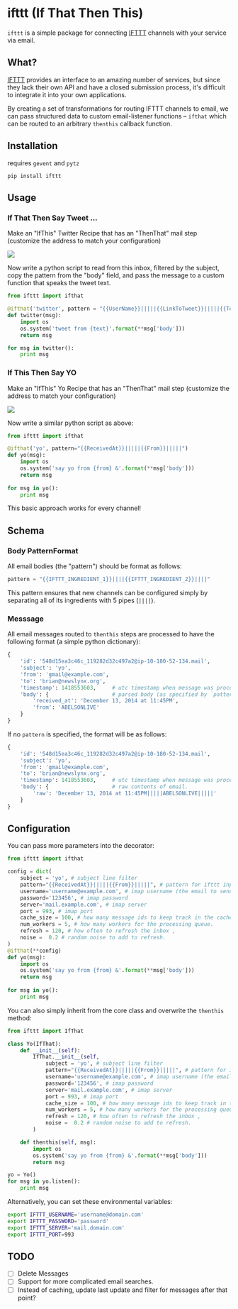 # ifttt (If That Then This)
`ifttt` is a simple package for connecting [IFTTT](http://ifttt.com) 
channels with your service via email.

## What?

[IFTTT](http://ifttt.com) provides an interface to an amazing number of services, but since they
lack their own API and have a closed submission process, it's difficult to integrate it into
your own applications.  

By creating a set of transformations for routing IFTTT channels to email,
we can pass structured data to custom email-listener functions – `ifthat`
which can be routed to an arbitrary `thenthis` callback function.

## Installation

requires `gevent` and `pytz`

```
pip install ifttt
```

## Usage

###  If That Then Say Tweet ...


Make an "IfThis" Twitter Recipe that has an "ThenThat" 
mail step (customize the address to match your configuration)


[![](examples/twitter.png)](https://ifttt.com/recipes/229283-if-twitter-then-data)


Now write a python script to read from this inbox, filtered by the subject,
copy the pattern from the "body" field, and pass the message to a 
custom function that speaks the tweet text.


```python 
from ifttt import ifthat

@ifthat('twitter', pattern = "{{UserName}}|||||{{LinkToTweet}}|||||{{Text}}|||||")
def twitter(msg):
    import os 
    os.system('tweet from {text}'.format(**msg['body']))
    return msg

for msg in twitter():
    print msg
```

### If This Then Say YO


Make an "IfThis" Yo Recipe that has an "ThenThat" 
mail step (customize the address to match your configuration)


[![](examples/yo.png)](https://ifttt.com/recipes/229285-if-yo-then-data)

Now write a similar python script as above:

```python
from ifttt import ifthat

@ifthat('yo', pattern="{{ReceivedAt}}|||||{{From}}|||||")
def yo(msg):
    import os
    os.system('say yo from {from} &'.format(**msg['body']))
    return msg 
    
for msg in yo():
    print msg
```

This basic approach works for every channel!

## Schema

### Body PatternFormat

All email bodies (the "pattern") should be format as follows:

```python
pattern = "{{IFTTT_INGREDIENT_1}}||||{{IFTTT_INGREDIENT_2}}||||"
```

This pattern ensures that new channels can be configured simply 
by separating all of its ingredients with 5 pipes (`||||`).

### Messsage

All email messages routed to `thenthis` steps 
are processed to have the following format (a simple python dictionary):

```python
{
    'id': '548d15ea3c46c_119282d32c497a2@ip-10-180-52-134.mail', 
    'subject': 'yo',
    'from': 'gmail@example.com', 
    'to': 'brian@newslynx.org',  
    'timestamp': 1418553603,     # utc timestamp when message was processed
    'body': {                    # parsed body (as specified by `pattern`)
        'received_at': 'December 13, 2014 at 11:45PM', 
        'from': 'ABELSONLIVE'
    }
}
```

If no `pattern` is specified, the format will be as follows:

```python
{
    'id': '548d15ea3c46c_119282d32c497a2@ip-10-180-52-134.mail', 
    'subject': 'yo',
    'from': 'gmail@example.com', 
    'to': 'brian@newslynx.org',  
    'timestamp': 1418553603,     # utc timestamp when message was processed
    'body': {                    # raw contents of email.
        'raw': 'December 13, 2014 at 11:45PM|||||ABELSONLIVE|||||' 
    }
}
```

## Configuration

You can pass more parameters into the decorator:

```python
from ifttt import ifthat

config = dict(
    subject = 'yo', # subject line filter
    pattern="{{ReceivedAt}}|||||{{From}}|||||", # pattern for ifttt input
    username='username@example.com', # imap username (the email to send things to)
    password='123456', # imap password
    server='mail.example.com', # imap server
    port = 993, # imap port
    cache_size = 100, # how many message ids to keep track in the cache (non-persistent),
    num_workers = 5, # how many workers for the processing queue.
    refresh = 120, # how often to refresh the inbox ,
    noise =  0.2 # random noise to add to refresh.
)
@ifthat(**config)
def yo(msg):
    import os
    os.system('say yo from {from} &'.format(**msg['body']))
    return msg 
    
for msg in yo():
    print msg
```

You can also simply inherit from the core class and  overwrite the `thenthis` method:

```python
from ifttt import IfThat

class Yo(IfThat):
    def __init__(self):
        IfThat.__init__(self,
            subject = 'yo', # subject line filter
            pattern="{{ReceivedAt}}|||||{{From}}|||||", # pattern for ifttt input
            username='username@example.com', # imap username (the email to send things to)
            password='123456', # imap password
            server='mail.example.com', # imap server
            port = 993, # imap port
            cache_size = 100, # how many message ids to keep track in the cache (non-persistent),
            num_workers = 5, # how many workers for the processing queue.
            refresh = 120, # how often to refresh the inbox ,
            noise =  0.2 # random noise to add to refresh.
        )

    def thenthis(self, msg):
        import os
        os.system('say yo from {from} &'.format(**msg['body']))
        return msg

yo = Yo()
for msg in yo.listen():
    print msg
```

Alternatively, you can set these environmental variables:

```bash
export IFTTT_USERNAME='username@domain.com'
export IFTTT_PASSWORD='password'
export IFTTT_SERVER='mail.domain.com'
export IFTTT_PORT=993
```

## TODO
- [ ] Delete Messages
- [ ] Support for more complicated email searches.
- [ ] Instead of caching, update last update and filter for messages after that point?
